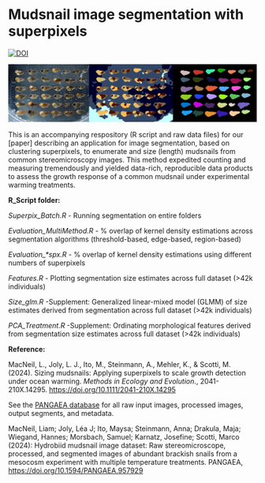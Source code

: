 # Mudsnail image segmentation with superpixels

[![DOI](https://zenodo.org/badge/642758934.svg)](https://zenodo.org/doi/10.5281/zenodo.10522503)

<p float="left">
  <img src="https://github.com/LiamMacNeil/Mudsnail_Superpixels/blob/main/Ex/Github_ex.png" width="900" />
</p>


This is an accompanying respository (R script and raw data files) for our [paper] describing an application for image segmentation, based on clustering superpixels, to enumerate and size (length) mudsnails from common stereomicroscopy images. This method expedited counting and measuring tremendously and yielded data-rich, reproducible data products to assess the growth response of a common mudsnail under experimental warming treatments.

<b>R_Script folder:</b>


<i>Superpix_Batch.R</i> - Running segmentation on entire folders

<i>Evaluation_MultiMethod.R</i> - % overlap of kernel density estimations across segmentation algorithms (threshold-based, edge-based, region-based)

<i>Evaluation_*spx.R</i> - % overlap of kernel density estimations using different numbers of superpixels

<i>Features.R</i> - Plotting segmentation size estimates across full dataset (>42k individuals)

<i>Size_glm.R</i> -Supplement: Generalized linear-mixed model (GLMM) of size estimates derived from segmentation across full dataset (>42k individuals)

<i>PCA_Treatment.R</i> -Supplement: Ordinating morphological features derived from segmentation size estimates across full dataset (>42k individuals)

<b>Reference:</b>

MacNeil, L., Joly, L. J., Ito, M., Steinmann, A., Mehler, K., & Scotti, M. (2024). Sizing mudsnails: Applying superpixels to scale growth detection under ocean warming. <i>Methods in Ecology and Evolution</i>., 2041-210X.14295. https://doi.org/10.1111/2041-210X.14295

See the [PANGAEA database](https://doi.pangaea.de/10.1594/PANGAEA.957929) for all raw input images, processed images, output segments, and metadata.

MacNeil, Liam; Joly, Léa J; Ito, Maysa; Steinmann, Anna; Drakula, Maja; Wiegand, Hannes; Morsbach, Samuel; Karnatz, Josefine; Scotti, Marco (2024): Hydrobiid mudsnail image dataset: Raw stereomicroscope, processed, and segmented images of abundant brackish snails from a mesocosm experiment with multiple temperature treatments. PANGAEA, https://doi.org/10.1594/PANGAEA.957929
